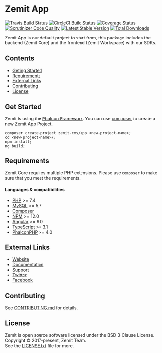 # Zemit App
[![Travis Build Status](https://secure.travis-ci.org/zemit-cms/cms.png)](http://travis-ci.org/zemit-cms/cms?branch=master)
[![CircleCI Build Status](https://circleci.com/gh/zemit-cms/cms.png)](https://circleci.com/gh/zemit-cms/cms)
[![Coverage Status](https://coveralls.io/repos/zemit-cms/cms/badge.png)](https://coveralls.io/r/zemit-cms/cms)
[![Scrutinizer Code Quality](https://scrutinizer-ci.com/g/zemit-cms/cms/badges/quality-score.png)](https://scrutinizer-ci.com/g/zemit-cms/cms/)
[![Latest Stable Version](https://poser.pugx.org/zemit-cms/cms/v/stable.png)](https://packagist.org/packages/zemit-cms/cms)
[![Total Downloads](https://poser.pugx.org/zemit-cms/cms/downloads.png)](https://packagist.org/packages/zemit-cms/cms)

Zemit App is our default project to start from, this package includes the backend (Zemit Core) and the frontend (Zemit Workspace) with our SDKs.

## Contents
- [Geting Started](#getting-started)
- [Requirements](#requirements)
- [External Links](#external-links)
- [Contributing](#contributing)
- [License](#license)
  
## Get Started
Zemit is using the [Phalcon Framework](https://phalconphp.com). You can use [composer](https://getcomposer.org/) to create a new Zemit App Project.

    composer create-project zemit-cms/app <new-project-name>;
    cd <new-project-name>/;
    npm install;
    ng build;

## Requirements
Zemit Core requires multiple PHP extensions. Please use `composer` to make sure that you meet the requirements.

#### Languages & compatibilities
- [PHP](https://www.php.net/) >= 7.4
- [MySQL](https://www.mysql.com/) >= 5.7
- [Composer](https://getcomposer.org/download/)
- [NPM](https://www.npmjs.com/get-npm) >= 12.0
- [Angular](https://angular.io/guide/quickstart) >= 9.0
- [TypeScript](https://www.typescriptlang.org/docs/handbook/typescript-in-5-minutes.html) >= 3.1
- [PhalconPHP](https://docs.phalconphp.com/en/4.0/installation) >= 4.0

## External Links
* [Website](https://www.zemit.com)
* [Documentation](https://docs.zemit.com)
* [Support](https://forum.zemit.com)
* [Twitter](https://twitter.zemit.com)
* [Facebook](https://facebook.zemit.com)

## Contributing
See [CONTRIBUTING.md](https://github.com/zemit-cms/zemit/blob/master/CONTRIBUTING.md) for details.

## License
Zemit is open source software licensed under the BSD 3-Clause License.
Copyright © 2017-present, Zemit Team.<br>
See the [LICENSE.txt](https://github.com/zemit-cms/app/blob/master/LICENSE.txt) file for more.
